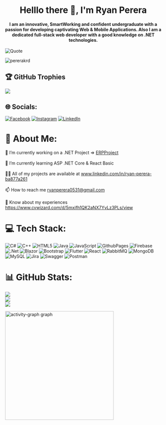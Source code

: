 <h1 align="center">Helllo there 👋, I'm Ryan Perera</h1>
<h4 align="center">I am an innovative, SmartWorking and confident undergraduate with a passion for developing captivating Web & Mobile Applications. Also I am a dedicated full-stack web developer with a good knowledge on .NET technologies.</h4>

<div>
    <img src="https://quotes-github-readme.vercel.app/api?type=horizontal&theme=radical" alt="Quote" />
</div>

<p align="left"> <img src="https://komarev.com/ghpvc/?username=pererakrd&label=Profile%20views&color=0e75b6&style=flat" alt="pererakrd" /> </p>

## 🏆 GitHub Trophies
![](https://github-profile-trophy.vercel.app/?username=PereraKRD&theme=monokai&no-frame=false&no-bg=false&margin-w=4)

## 🌐 Socials:
[![Facebook](https://img.shields.io/badge/Facebook-%231877F2.svg?logo=Facebook&logoColor=white)](https://facebook.com/https://www.facebook.com/jude.perera.351) [![Instagram](https://img.shields.io/badge/Instagram-%23E4405F.svg?logo=Instagram&logoColor=white)](https://instagram.com/https://www.instagram.com/r_y_a_n__d_i_l_a_n_k_a_) [![LinkedIn](https://img.shields.io/badge/LinkedIn-%230077B5.svg?logo=linkedin&logoColor=white)](https://linkedin.com/in/https://www.linkedin.com/in/ryan-perera-ba877a261/) 

# 💫 About Me:
🔭 I’m currently working on a .NET Project => [ERPProject](https://github.com/PereraKRD/ERP-Academic_Portal)<br><br>🌱 I’m currently learning ASP .NET Core & React Basic<br><br>👨‍💻 All of my projects are available at www.linkedin.com/in/ryan-perera-ba877a261<br><br>📫 How to reach me ryanperera0531@gmail.com<br><br>📄 Know about my experiences https://www.cvwizard.com/d/5mxifh1QK2aNX7YvLz3PLs/view

# 💻 Tech Stack:
![C#](https://img.shields.io/badge/c%23-%23239120.svg?style=for-the-badge&logo=csharp&logoColor=white) ![C++](https://img.shields.io/badge/c++-%2300599C.svg?style=for-the-badge&logo=c%2B%2B&logoColor=white) ![HTML5](https://img.shields.io/badge/html5-%23E34F26.svg?style=for-the-badge&logo=html5&logoColor=white) ![Java](https://img.shields.io/badge/java-%23ED8B00.svg?style=for-the-badge&logo=openjdk&logoColor=white) ![JavaScript](https://img.shields.io/badge/javascript-%23323330.svg?style=for-the-badge&logo=javascript&logoColor=%23F7DF1E)  ![GithubPages](https://img.shields.io/badge/github%20pages-121013?style=for-the-badge&logo=github&logoColor=white) ![Firebase](https://img.shields.io/badge/firebase-%23039BE5.svg?style=for-the-badge&logo=firebase) ![.Net](https://img.shields.io/badge/.NET-5C2D91?style=for-the-badge&logo=.net&logoColor=white) ![Blazor](https://img.shields.io/badge/blazor-%235C2D91.svg?style=for-the-badge&logo=blazor&logoColor=white) ![Bootstrap](https://img.shields.io/badge/bootstrap-%238511FA.svg?style=for-the-badge&logo=bootstrap&logoColor=white) ![Flutter](https://img.shields.io/badge/Flutter-%2302569B.svg?style=for-the-badge&logo=Flutter&logoColor=white) ![React](https://img.shields.io/badge/react-%2320232a.svg?style=for-the-badge&logo=react&logoColor=%2361DAFB) ![RabbitMQ](https://img.shields.io/badge/rabbitmq-FF6600?style=for-the-badge&logo=rabbitmq&logoColor=white) ![MongoDB](https://img.shields.io/badge/MongoDB-%234ea94b.svg?style=for-the-badge&logo=mongodb&logoColor=white) ![MySQL](https://img.shields.io/badge/mysql-%2300000f.svg?style=for-the-badge&logo=mysql&logoColor=white) ![Jira](https://img.shields.io/badge/jira-%230A0FFF.svg?style=for-the-badge&logo=jira&logoColor=white) ![Swagger](https://img.shields.io/badge/-Swagger-%23Clojure?style=for-the-badge&logo=swagger&logoColor=white) ![Postman](https://img.shields.io/badge/Postman-FF6C37?style=for-the-badge&logo=postman&logoColor=white)
# 📊 GitHub Stats:
![](https://github-readme-stats.vercel.app/api?username=PereraKRD&theme=vision-friendly-dark&hide_border=false&include_all_commits=true&count_private=true)<br/>
![](https://github-readme-streak-stats.herokuapp.com/?user=PereraKRD&theme=vision-friendly-dark&hide_border=false)<br/>
![](https://github-readme-stats.vercel.app/api/top-langs/?username=PereraKRD&theme=vision-friendly-dark&hide_border=false&include_all_commits=true&count_private=true&layout=compact)

<p><img src="https://github-readme-activity-graph.vercel.app/graph?username=PereraKRD&radius=16&theme=monokai&area=true&order=5" height="350" alt="activity-graph graph" /> </p>
